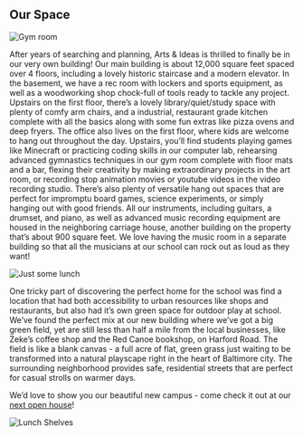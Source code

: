 Our Space
---

![Gym room](img/chaya-mid.jpg)


After years of searching and planning, Arts & Ideas is thrilled to finally be in
our very own building! Our main building is about 12,000 square feet spaced
over 4 floors, including a lovely historic staircase and a modern elevator. In
the basement, we have a rec room with lockers and sports equipment, as well as
a woodworking shop chock-full of tools ready to tackle any project. Upstairs
on the first floor, there’s a lovely library/quiet/study space with plenty of
comfy arm chairs, and a industrial, restaurant grade kitchen complete with all
the basics along with some fun extras like pizza ovens and deep fryers. The
office also lives on the first floor, where kids are welcome to hang out
throughout the day. Upstairs, you’ll find students playing games like
Minecraft or practicing coding skills in our computer lab, rehearsing advanced
gymnastics techniques in our gym room complete with floor mats and a bar,
flexing their creativity by making extraordinary projects in the art room, or
recording stop animation movies or youtube videos in the video recording
studio. There’s also plenty of versatile hang out spaces that are perfect for
impromptu board games, science experiments, or simply hanging out with good
friends. All our instruments, including guitars, a drumset, and piano, as well
as advanced music recording equipment are housed in the neighboring carriage
house, another building on the property that’s about 900 square feet. We love
having the music room in a separate building so that all the musicians at our
school can rock out as loud as they want!


![Just some lunch](img/some-lunch.jpg)

One tricky part of discovering the perfect home for the school was find a
location that had both accessibility to urban resources like shops and
restaurants, but also had it’s own green space for outdoor play at school.
We’ve found the perfect mix at our new building where we’ve got a big green
field, yet are still less than half a mile from the local businesses, like
Zeke’s coffee shop and the Red Canoe bookshop, on Harford Road. The field is
like a blank canvas - a full acre of flat, green grass just waiting to be
transformed into a natural playscape right in the heart of Baltimore city. The
surrounding neighborhood provides safe, residential streets that are perfect
for casual strolls on warmer days.

We’d love to show you our beautiful new campus - come check it out at our [next
open house](https://docs.google.com/forms/d/1rbowCIad1VC8l_GOoP-0gcIBhH8DXWnw1RzbobY6q4w/viewform)!


![Lunch Shelves](img/lunch-shelves.jpg)
